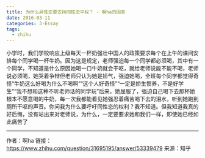 ```yaml
---
title: 为什么异性恋要支持同性恋平权？ - 啊ha的回答
date: 2016-03-11
categories: 3-Essay
tags:
  - zhihu
---
```


小学时，我们学校响应上级每天一杯奶强壮中国人的政策要求每个在上午的课间安排每个同学喝一杯牛奶。因为这是规定，老师强迫每一个同学都必须喝，其中有一个同学，不知道是什么原因她喝一口牛奶就会干呕，就给老师说能不能不喝，老师说必须喝，她哭着争辩但老师只认为她是娇气，强迫她喝，全班每个同学都觉得奇怪“牛奶这么好喝为什么不喝啊”“这个人好奇怪”“一定是娇生惯养，不是好学生”“我不想和这种不听老师话的同学玩”后来，她屈服了，强迫自己喝下去那杯她根本不愿意喝的牛奶，每一次我都能看见她强忍着痛苦喝下去的泪水，听到她跑到厕所干呕的声音。你问我为什么要呼吁同性恋的权利？我不知道。但我知道我真的好后悔，没有站出来对老师说，为什么，一定要要求她和我们一样，即使她已经如此痛苦了

----------

作者：啊ha
链接：<https://www.zhihu.com/question/31695195/answer/53339479>
来源：知乎
